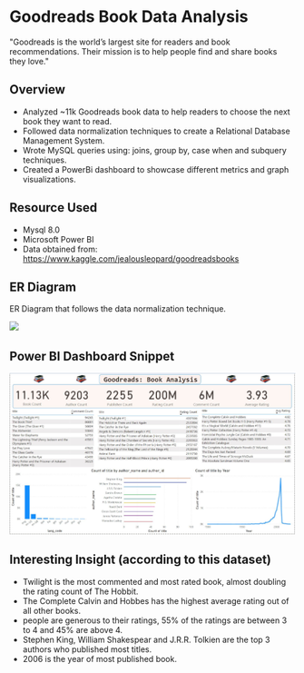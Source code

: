 # Goodreads Book Data Analysis
"Goodreads is the world’s largest site for readers and book recommendations. Their mission is to help people find and share books they love."

## Overview
- Analyzed ~11k Goodreads book data to help readers to choose the next book they want to read.
- Followed data normalization techniques to create a Relational Database Management System.
- Wrote MySQL queries using: joins, group by, case when and subquery techniques. 
- Created a PowerBi dashboard to showcase different metrics and graph visualizations.

## Resource Used
- Mysql 8.0
- Microsoft Power BI
- Data obtained from: https://www.kaggle.com/jealousleopard/goodreadsbooks

## ER Diagram
ER Diagram that follows the data normalization technique.

<img src="https://github.com/JasonYao3/goodreads/blob/master/Goodreads%20ER%20diagram.png" >

## Power BI Dashboard Snippet
<img src= "https://github.com/JasonYao3/Goodreads_books/blob/master/PowerBI%20snippet.JPG">

## Interesting Insight (according to this dataset)
- Twilight is the most commented and most rated book, almost doubling the rating count of The Hobbit.
- The Complete Calvin and Hobbes has the highest average rating out of all other books.
- people are generous to their ratings, 55% of the ratings are between 3 to 4 and 45% are above 4.
- Stephen King, William Shakespear and J.R.R. Tolkien are the top 3 authors who published most titles.
- 2006 is the year of most published book.
